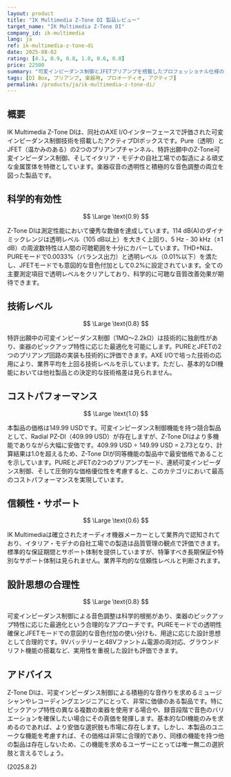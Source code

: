 ```yaml
---
layout: product
title: "IK Multimedia Z-Tone DI 製品レビュー"
target_name: "IK Multimedia Z-Tone DI"
company_id: ik-multimedia
lang: ja
ref: ik-multimedia-z-tone-di
date: 2025-08-02
rating: [4.1, 0.9, 0.8, 1.0, 0.6, 0.8]
price: 22500
summary: "可変インピーダンス制御とJFETプリアンプを搭載したプロフェッショナル仕様のアクティブDIボックス。優秀な測定性能と他に類を見ない独創的な機能を備え、その機能性を考慮すると非常に高いコストパフォーマンスを誇ります。"
tags: [DI Box, プリアンプ, 楽器用, プロオーディオ, アクティブ]
permalink: /products/ja/ik-multimedia-z-tone-di/
---
```


## 概要

IK Multimedia Z-Tone DIは、同社のAXE I/Oインターフェースで評価された可変インピーダンス制御技術を搭載したアクティブDIボックスです。Pure（透明）とJFET（温かみのある）の2つのプリアンプチャンネル、特許出願中のZ-Tone可変インピーダンス制御、そしてイタリア・モデナの自社工場での製造による頑丈な金属筐体を特徴としています。楽器収音の透明性と積極的な音色調整の両立を図った製品です。

## 科学的有効性

$$ \Large \text{0.9} $$

Z-Tone DIは測定性能において優秀な数値を達成しています。114 dB(A)のダイナミックレンジは透明レベル（105 dB以上）を大きく上回り、5 Hz - 30 kHz（±1 dB）の周波数特性は人間の可聴範囲を十分にカバーしています。THD+Nは、PUREモードで0.0033%（バランス出力）と透明レベル（0.01%以下）を満たし、JFETモードでも意図的な音色付加として0.2%に設定されています。全ての主要測定項目で透明レベルをクリアしており、科学的に可聴な音質改善効果が期待できます。

## 技術レベル

$$ \Large \text{0.8} $$

特許出願中の可変インピーダンス制御（1MΩ～2.2kΩ）は技術的に独創性があり、楽器のピックアップ特性に応じた最適化を可能にします。PUREとJFETの2つのプリアンプ回路の実装も技術的に評価できます。AXE I/Oで培った技術の応用により、業界平均を上回る技術レベルを示しています。ただし、基本的なDI機能においては他社製品との決定的な技術格差は見られません。

## コストパフォーマンス

$$ \Large \text{1.0} $$

本製品の価格は149.99 USDです。可変インピーダンス制御機能を持つ競合製品として、Radial PZ-DI（409.99 USD）が存在しますが、Z-Tone DIはより多機能でありながら大幅に安価です。409.99 USD ÷ 149.99 USD = 2.73となり、計算結果は1.0を超えるため、Z-Tone DIが同等機能の製品中で最安価格であることを示しています。PUREとJFETの2つのプリアンプモード、連続可変インピーダンス制御、そして圧倒的な価格優位性を考慮すると、このカテゴリにおいて最高のコストパフォーマンスを実現しています。

## 信頼性・サポート

$$ \Large \text{0.6} $$

IK Multimediaは確立されたオーディオ機器メーカーとして業界内で認知されており、イタリア・モデナの自社工場での製造は品質管理の観点で評価できます。標準的な保証期間とサポート体制を提供していますが、特筆すべき長期保証や特別なサポート体制は見られません。業界平均的な信頼性レベルと判断されます。

## 設計思想の合理性

$$ \Large \text{0.8} $$

可変インピーダンス制御による音色調整は科学的根拠があり、楽器のピックアップ特性に応じた最適化という合理的なアプローチです。PUREモードでの透明性確保とJFETモードでの意図的な音色付加の使い分けも、用途に応じた設計思想として合理的です。9Vバッテリーと48Vファントム電源の両対応、グラウンドリフト機能の搭載など、実用性を重視した設計も評価できます。

## アドバイス

Z-Tone DIは、可変インピーダンス制御による積極的な音作りを求めるミュージシャンやレコーディングエンジニアにとって、非常に価値のある製品です。特にピックアップ特性の異なる複数の楽器を使用する場合や、録音段階で音色のバリエーションを確保したい場合にその真価を発揮します。基本的なDI機能のみを求めるのであれば、より安価な選択肢も市場に存在します。しかし、本製品のユニークな機能を考慮すれば、その価格は非常に合理的であり、同様の機能を持つ他の製品は存在しないため、この機能を求めるユーザーにとっては唯一無二の選択肢と言えるでしょう。

(2025.8.2)
